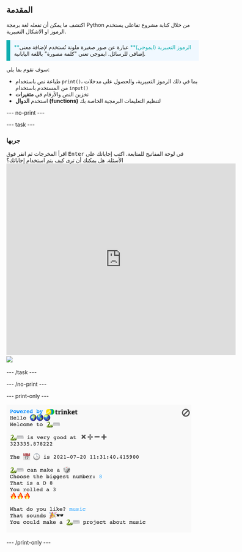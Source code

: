 ## المقدمة

اكتشف ما يمكن أن تفعله لغة برمجة Python من خلال كتابة مشروع تفاعلي يستخدم الرموز او الاشكال التعبيرية.

<p style="border-left: solid; border-width:10px; border-color: #0faeb0; background-color: aliceblue; padding: 10px;">
<span style="color: #0faeb0">**الرموز التعبيرية (ايموجي)**</span> عبارة عن صور صغيرة ملونة تُستخدم لإضافة معنى إضافي للرسائل. ايموجي تعني "كلمة مصورة" باللغة اليابانية.
</p>

سوف تقوم بما يلي:
+ طباعة نص باستخدام `print()`، بما في ذلك الرموز التعبيرية، والحصول على مدخلات من المستخدم باستخدام `input()`
+ تخزين النص والأرقام في <strong x-id="1">متغيرات</strong>
+ استخدم <strong x-id="1">الدوال (functions)</strong> لتنظيم التعليمات البرمجية الخاصة بك

--- no-print ---

--- task ---

<h3 spaces-before="0">جربها</h3>
<div style="display: flex; flex-wrap: wrap">
<div style="flex-basis: 175px; flex-grow: 1">  
اقرأ المخرجات ثم انقر فوق <kbd>Enter</kbd> في لوحة المفاتيح للمتابعة. 
اكتب إجاباتك على الأسئلة. هل يمكنك أن ترى كيف يتم استخدام إجاباتك؟
</div>
<div class="trinket">
  <iframe src="https://trinket.io/embed/python/da030a5843?outputOnly=true&start=result" width="600" height="500" frameborder="0" marginwidth="0" marginheight="0" allowfullscreen>
  </iframe>
  <img src="images/hello-final.png">
</div>
</div>

--- /task ---

--- /no-print ---

--- print-only ---

<img src="images/showcase_static.png" alt="مشروع مكتمل" />

--- /print-only ---
